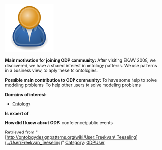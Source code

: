 [![Image:ODPUser.png](../images/a/a6/ODPUser.png)](../Image/ODPUser.png "Image:ODPUser.png")




  





__Main motivation for joining ODP community:__ After visiting EKAW 2008, we discovered, we have a shared interest in ontology patterns. We use patterns in a business view, to aply these to ontologies.


__Possible main contribution to ODP community:__ To have some help to solve modeling problems, To help other users to solve modeling problems


__Domains of interest:__



* [Ontology](../Community/Ontology-based_models "Community:Ontology")


__Is expert of:__


  

__How did I know about ODP:__ conference/public events






Retrieved from "[http://ontologydesignpatterns.org/wiki/User:Freekvan\_Teeseling](../User/Freekvan_Teeseling)"
 [Category](http://ontologydesignpatterns.org/wiki/Special:Categories "Special:Categories"): [ODPUser](../Category/ODPUser "Category:ODPUser")